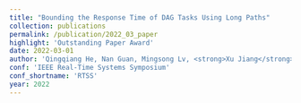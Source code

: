 ```yaml
---
title: "Bounding the Response Time of DAG Tasks Using Long Paths"
collection: publications
permalink: /publication/2022_03_paper
highlight: 'Outstanding Paper Award'
date: 2022-03-01
author: 'Qingqiang He, Nan Guan, Mingsong Lv, <strong>Xu Jiang</strong>, Wanli Chang'
conf: 'IEEE Real-Time Systems Symposium'
conf_shortname: 'RTSS'
year: 2022
---
```

